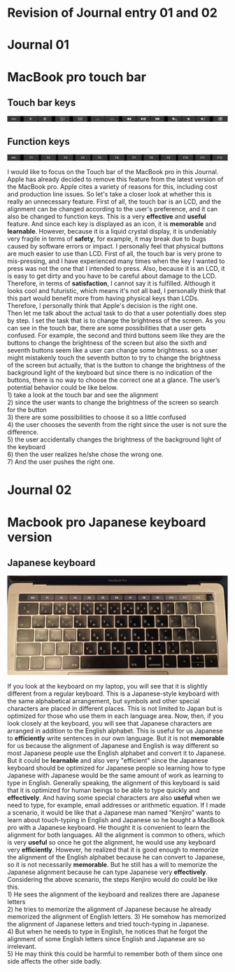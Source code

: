# Revision of Journal entry 01 and 02

# Journal 01
# MacBook pro touch bar


## Touch bar keys
![touch_bar02](https://github.com/UsabilityEngineering/ux-portfolio-Wataru-Oshima-Tokyo/blob/master/assets/touchbar02.png)

## Function keys
![touch_bar01](https://github.com/UsabilityEngineering/ux-portfolio-Wataru-Oshima-Tokyo/blob/master/assets/touchbar01.png)


I would like to focus on the Touch bar of the MacBook pro in this Journal. Apple has already decided to remove this feature from the latest version of the MacBook pro. Apple cites a variety of reasons for this, including cost and production line issues. So let's take a closer look at whether this is really an unnecessary feature.
First of all, the touch bar is an LCD, and the alignment can be changed according to the user's preference, and it can also be changed to function keys. This is a very **effective** and **useful** feature. And since each key is displayed as an icon, it is **memorable** and **learnable**. However, because it is a liquid crystal display, it is undeniably very fragile in terms of **safety**, for example, it may break due to bugs caused by software errors or impact. I personally feel that physical buttons are much easier to use than LCD. First of all, the touch bar is very prone to mis-pressing, and I have experienced many times when the key I wanted to press was not the one that I intended to press. Also, because it is an LCD, it is easy to get dirty and you have to be careful about damage to the LCD. Therefore, in terms of **satisfaction**, I cannot say it is fulfilled. Although it looks cool and futuristic, which means it's not all bad, I personally think that this part would benefit more from having physical keys than LCDs. Therefore, I personally think that Apple's decision is the right one.<br>
	Then let me talk about the actual task to do that a user potentially does step by step. I set the task that is to change the brightness of the screen. As you can see in the touch bar, there are some possibilities that a user gets confused. For example, the second and third buttons seem like they are the buttons to change the brightness of the screen but also the sixth and seventh buttons seem like a user can change some brightness. so a user might mistakenly touch the seventh button to try to change the brightness of the screen but actually, that is the button to change the brightness of the background light of the keyboard but since there is no indication of the buttons, there is no way to choose the correct one at a glance. The user’s potential behavior could be like below. <br>1) take a look at the touch bar and see the alignment <br>2) since the user wants to change the brightness of the screen so search for the button <br>3) there are some possibilities to choose it so a little confused <br>4) the user chooses the seventh from the right since the user is not sure the difference. <br>5) the user accidentally changes the brightness of the background light of the keyboard <br>6) then the user realizes he/she chose the wrong one. <br>7) And the user pushes the right one.  
	


# Journal 02
# Macbook pro Japanese keyboard version


## Japanese keyboard
![keyboard](https://github.com/UsabilityEngineering/ux-portfolio-Wataru-Oshima-Tokyo/blob/master/assets/keyboard.png)

  If you look at the keyboard on my laptop, you will see that it is slightly different from a regular keyboard. This is a Japanese-style keyboard with the same alphabetical arrangement, but symbols and other special characters are placed in different places. This is not limited to Japan but is optimized for those who use them in each language area. Now, then, if you look closely at the keyboard, you will see that Japanese characters are arranged in addition to the English alphabet. This is useful for us Japanese to **efficiently** write sentences in our own language. But it is not **memorable** for us because the alignment of Japanese and English is way different so most Japanese people use the English alphabet and convert it to Japanese. But it could be **learnable** and also very "efficient" since the Japanese keyboard should be optimized for Japanese people so learning how to type Japanese with Japanese would be the same amount of work as learning to type in English. Generally speaking, the alignment of this keyboard is said that it is optimized for human beings to be able to type quickly and **effectively**. And having some special characters are also **useful** when we need to type, for example, email addresses or arithmetic equation. If I made a scenario, it would be like that a Japanese man named “Kenjiro” wants to learn about touch-typing in English and Japanese so he bought a MacBook pro with a Japanese keyboard. He thought it is convenient to learn the alignment for both languages. All the alignment is common to others, which is very **useful** so once he got the alignment, he would use any keyboard very **efficiently**. However, he realized that it is good enough to memorize the alignment of the English alphabet because he can convert to Japanese, so it is not necessarily **memorable**. But he still has a will to memorize the Japanese alignment because he can type Japanese very **effectively**. <br>
	Considering the above scenario, the steps Kenjiro would do could be like this. <br>1) He sees the alignment of the keyboard and realizes there are Japanese letters <br>2) he tries to memorize the alignment of Japanese because he already memorized the alignment of English letters. 3) He somehow has memorized the alignment of Japanese letters and tried touch-typing in Japanese. <br>4) But when he needs to type in English, he notices that he forgot the alignment of some English letters since English and Japanese are so irrelevant. <br>5) He may think this could be harmful to remember both of them since one side affects the other side badly.

	
